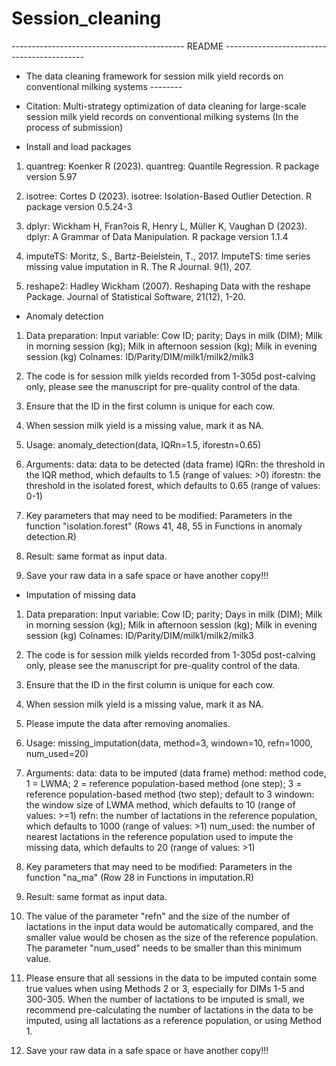# Session_cleaning

------------------------------------------- README -------------------------------------------

* The data cleaning framework for session milk yield records on conventional milking systems --------

* Citation: Multi-strategy optimization of data cleaning for large-scale session milk yield records on conventional milking systems (In the process of submission)

* Install and load packages
1. quantreg: Koenker R (2023). quantreg: Quantile Regression. R package version 5.97

2. isotree: Cortes D (2023). isotree: Isolation-Based Outlier Detection. R package version 0.5.24-3

3. dplyr: Wickham H, Fran?ois R, Henry L, Müller K, Vaughan D (2023). dplyr: A Grammar of Data Manipulation. R package version 1.1.4

4. imputeTS: Moritz, S., Bartz-Beielstein, T., 2017. ImputeTS: time series missing value imputation in R. The R Journal. 9(1), 207.

5. reshape2: Hadley Wickham (2007). Reshaping Data with the reshape Package. Journal of Statistical Software, 21(12), 1-20.

* Anomaly detection
1. Data preparation:
    Input variable: Cow ID; parity; Days in milk (DIM); Milk in morning session (kg); Milk in afternoon session (kg); Milk in evening session (kg)
    Colnames: ID/Parity/DIM/milk1/milk2/milk3
    
2. The code is for session milk yields recorded from 1-305d post-calving only, please see the manuscript for pre-quality control of the data.

3. Ensure that the ID in the first column is unique for each cow.

4. When session milk yield is a missing value, mark it as NA.

5. Usage: anomaly_detection(data, IQRn=1.5, iforestn=0.65)

6. Arguments:
    data: data to be detected (data frame)
    IQRn: the threshold in the IQR method, which defaults to 1.5 (range of values: >0)
    iforestn: the threshold in the isolated forest, which defaults to 0.65 (range of values: 0-1)

7. Key parameters that may need to be modified:
    Parameters in the function "isolation.forest" (Rows 41, 48, 55 in Functions in anomaly detection.R)

8. Result: same format as input data.

9. Save your raw data in a safe space or have another copy!!!

* Imputation of missing data
1. Data preparation:
    Input variable: Cow ID; parity; Days in milk (DIM); Milk in morning session (kg); Milk in afternoon session (kg); Milk in evening session (kg)
    Colnames: ID/Parity/DIM/milk1/milk2/milk3

2. The code is for session milk yields recorded from 1-305d post-calving only, please see the manuscript for pre-quality control of the data.

3. Ensure that the ID in the first column is unique for each cow.

4. When session milk yield is a missing value, mark it as NA.

5. Please impute the data after removing anomalies.

6. Usage: missing_imputation(data, method=3, windown=10, refn=1000, num_used=20)

7. Arguments: 
    data: data to be imputed (data frame)
    method: method code, 1 = LWMA; 2 = reference population-based method (one step); 3 = reference population-based method (two step); default to 3
    windown: the window size of LWMA method, which defaults to 10 (range of values: >=1)
    refn: the number of lactations in the reference population, which defaults to 1000 (range of values: >1)
    num_used: the number of nearest lactations in the reference population used to impute the missing data, which defaults to 20 (range of values: >1)

8. Key parameters that may need to be modified:
    Parameters in the function "na_ma" (Row 28 in Functions in imputation.R)

9. Result: same format as input data.

10. The value of the parameter "refn" and the size of the number of lactations in the input data would be automatically compared, and the smaller value would be chosen as the size of the reference population. The parameter "num_used" needs to be smaller than this minimum value.

11. Please ensure that all sessions in the data to be imputed contain some true values when using Methods 2 or 3, especially for DIMs 1-5 and 300-305. When the number of lactations to be imputed is small, we recommend pre-calculating the number of lactations in the data to be imputed, using all lactations as a reference population, or using Method 1.

12. Save your raw data in a safe space or have another copy!!!
